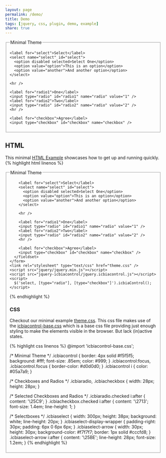 ```yaml
---
layout: page
permalink: /demo/
title: Demo
tags: [jquery, css, plugin, demo, example]
share: true
---
```


<form>
  <fieldset>
    <legend>Minimal Theme</legend>

    <label for="select">Select</label>
    <select name="select" id="select">
      <option disabled selected>Select One</option>
      <option value="option">This is an option</option>
      <option value="another">And another option</option>
    </select>

    <hr />

    <label for="radio1">One</label>
    <input type="radio" id="radio1" name="radio" value="1" />
    <label for="radio2">Two</label>
    <input type="radio" id="radio2" name="radio" value="2" />
    <hr />

    <label for="checkbox">Agree</label>
    <input type="checkbox" id="checkbox" name="checkbox" />
  </fieldset>
</form>

## HTML
This minimal [HTML Example](demo-src.html) showcases how to get up and running quickly.
{% highlight html linenos %}
<!DOCTYPE html>
<html>
  <head>
    <title>jquery-icbiacontrol demo</title>
  </head>
  <body>
    <form>
      <fieldset>
        <legend>Minimal Theme</legend>

        <label for="select">Select</label>
        <select name="select" id="select">
          <option disabled selected>Select One</option>
          <option value="option">This is an option</option>
          <option value="another">And another option</option>
        </select>

        <hr />

        <label for="radio1">One</label>
        <input type="radio" id="radio1" name="radio" value="1" />
        <label for="radio2">Two</label>
        <input type="radio" id="radio2" name="radio" value="2" />
        <hr />

        <label for="checkbox">Agree</label>
        <input type="checkbox" id="checkbox" name="checkbox" />
      </fieldset>
    </form>
    <link rel="stylesheet" type="text/css" href="theme.css" />
    <script src="jquery/jquery.min.js"></script>
    <script src="jquery-icbiacontrol/jquery.icbiacontrol.js"></script>
    <script>
      $('select, [type="radio"], [type="checkbox"]').icbiaControl();
    </script>
  </body>
</html>
{% endhighlight %}

### CSS
Checkout our minimal example [theme.css](theme.css). This css file makes use of the [icbiacontrol-base.css](icbiacontrol-base.css) which is a base css file providing just enough styling to make the elements visible in the browser. But lack (in)active states.

{% highlight css linenos %}
@import 'icbiacontrol-base.css';

/* Minimal Theme */
.icbiacontrol {
  border: 4px solid #f5f5f5;
  background: #fff;
  font-size: .85em;
  color: #999;
}
.icbiacontrol:focus,
.icbiacontrol.focus {
  border-color: #d0d0d0;
}
.icbiacontrol i {
  color: #05a7a9;
}

/* Checkboxes and Radios */
.icbiaradio,
.icbiacheckbox {
  width: 28px;
  height: 28px;
}

/* Selected Checkboxes and Radios */
.icbiaradio.checked i:after {
  content: '\25C9';
}
.icbiacheckbox.checked i:after {
  content: '\2713';
  font-size: 1.4em;
  line-height: 1;
}

/* Selectboxes */
.icbiaselect {
  width: 300px;
  height: 38px;
  background: white;
  line-height: 20px;
}
.icbiaselect-display-wrapper {
  padding-right: 30px;
  padding: 6px 0 6px 6px;
}
.icbiaselect-arrow {
  width: 30px;
  height: 30px;
  background-color: #f7f7f7;
  border: 1px solid #cccfd8;
}
.icbiaselect-arrow i:after {
  content: '\25BE';
  line-height: 28px;
  font-size: 1.2em;
}
{% endhighlight %}

<link rel="stylesheet" type="text/css" href="theme.css" />
<script src="jquery/jquery.min.js"></script>
<script src="jquery-icbiacontrol/jquery.icbiacontrol.js"></script>
<script>
  $('select, [type="radio"], [type="checkbox"]').icbiaControl();
</script>
